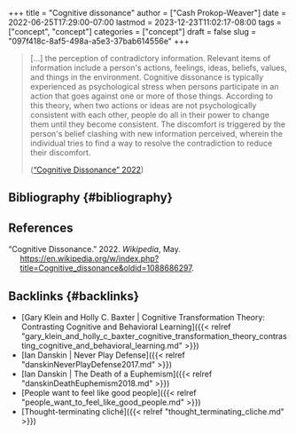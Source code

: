 +++
title = "Cognitive dissonance"
author = ["Cash Prokop-Weaver"]
date = 2022-06-25T17:29:00-07:00
lastmod = 2023-12-23T11:02:17-08:00
tags = ["concept", "concept"]
categories = ["concept"]
draft = false
slug = "097f418c-8af5-498a-a5e3-37bab614556e"
+++

> [...] the perception of contradictory information. Relevant items of information include a person's actions, feelings, ideas, beliefs, values, and things in the environment. Cognitive dissonance is typically experienced as psychological stress when persons participate in an action that goes against one or more of those things. According to this theory, when two actions or ideas are not psychologically consistent with each other, people do all in their power to change them until they become consistent. The discomfort is triggered by the person's belief clashing with new information perceived, wherein the individual tries to find a way to resolve the contradiction to reduce their discomfort.
>
> (<a href="#citeproc_bib_item_1">“Cognitive Dissonance” 2022</a>)


## Bibliography {#bibliography}

## References

<style>.csl-entry{text-indent: -1.5em; margin-left: 1.5em;}</style><div class="csl-bib-body">
  <div class="csl-entry"><a id="citeproc_bib_item_1"></a>“Cognitive Dissonance.” 2022. <i>Wikipedia</i>, May. <a href="https://en.wikipedia.org/w/index.php?title=Cognitive_dissonance&oldid=1088686297">https://en.wikipedia.org/w/index.php?title=Cognitive_dissonance&#38;oldid=1088686297</a>.</div>
</div>



## Backlinks {#backlinks}

-   [Gary Klein and Holly C. Baxter | Cognitive Transformation Theory: Contrasting Cognitive and Behavioral Learning]({{< relref "gary_klein_and_holly_c_baxter_cognitive_transformation_theory_contrasting_cognitive_and_behavioral_learning.md" >}})
-   [Ian Danskin | Never Play Defense]({{< relref "danskinNeverPlayDefense2017.md" >}})
-   [Ian Danskin | The Death of a Euphemism]({{< relref "danskinDeathEuphemism2018.md" >}})
-   [People want to feel like good people]({{< relref "people_want_to_feel_like_good_people.md" >}})
-   [Thought-terminating cliché]({{< relref "thought_terminating_cliche.md" >}})
